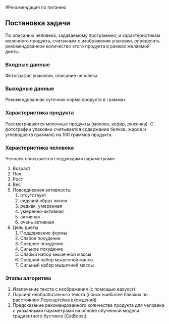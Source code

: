 #Рекомендация по питанию
## Постановка задачи
По описанию человека, задаваемому программно, и характеристикам молочного продукта,
считанным с изображения упаковки, определить рекомендованное количество этого продукта в рамках желаемой диеты.

### Входные данные
Фотография упаковки, описание человека

### Выходные данные
Рекомендованная суточная норма продукта в граммах

### Характеристика продукта
Рассматриваются молочные продукты (молоко, кефир, ряженка). С фотографии упаковки считывается содержание белков, жиров и углеводов (в граммах) на 100 граммов продукта.

### Характеристика человека
Человек описывается следующими параметрами:
1. Возраст
2. Пол
3. Рост
4. Вес
5. Повседневная активность:
   1. отсутствует
   2. сидячий образ жизни
   3. редкая, умеренная
   4. умеренно-активная
   5. активная
   6. очень активная
6. Цель диеты
   1. Поддержание формы
   2. Слабое похудение
   3. Среднее похудение
   4. Сильное похудение
   5. Слабый набор мышечной массы
   6. Средний набор мышечной массы
   7. Сильный набор мышечной массы

### Этапы алгоритма
1. Извлечение текста с изображения (с помощью easyocr)
2. Парсинг необработанного текста (поиск наиболее близких по расстоянию Левенштейна вхождений)
3. Предсказание рекомендованного количества продукта для человека с указанными параметрами на основе обученной модели градиентного бустинга (CatBoost)
    